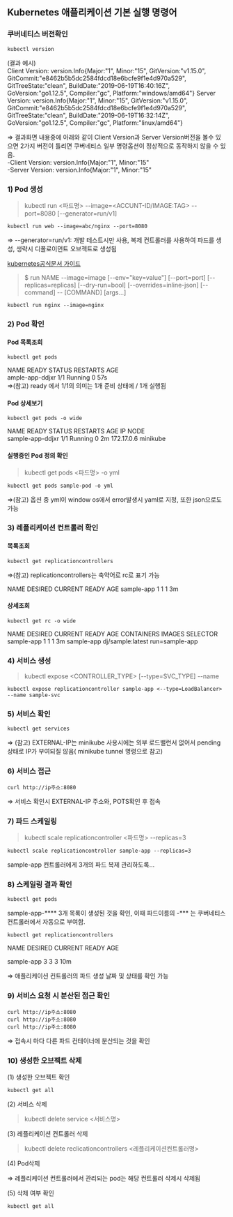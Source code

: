 ## Kubernetes 애플리케이션 기본 실행 명령어

### 쿠버네티스 버전확인
    kubectl version
(결과 예시)  
Client Version: version.Info{Major:"1", Minor:"15", GitVersion:"v1.15.0", GitCommit:"e8462b5b5dc2584fdcd18e6bcfe9f1e4d970a529", GitTreeState:"clean", BuildDate:"2019-06-19T16:40:16Z", GoVersion:"go1.12.5", Compiler:"gc", Platform:"windows/amd64"}
Server Version: version.Info{Major:"1", Minor:"15", GitVersion:"v1.15.0", GitCommit:"e8462b5b5dc2584fdcd18e6bcfe9f1e4d970a529", GitTreeState:"clean", BuildDate:"2019-06-19T16:32:14Z", GoVersion:"go1.12.5", Compiler:"gc", Platform:"linux/amd64"}  

⇒ 결과화면 내용중에 아래와 같이 Client Version과 Server Version버전을 볼수 있으면 2가지 버전이 틀리면 쿠버네티스 일부 명령옵션이 정상적으로 동작하지 않을 수 있음.  
  -Client Version: version.Info{Major:"1", Minor:"15"  
  -Server Version: version.Info{Major:"1", Minor:"15"  

### 1) Pod 생성
> kubectl run <파드명> --image=<ACCUNT-ID/IMAGE:TAG> --port=8080 [--generator=run/v1]

    kubectl run web --image=abc/nginx --port=8080
⇒ --generator=run/v1: 개발 테스트시만 사용, 복제 컨트롤러를 사용하여 파드를 생성, 생략시  디폴로이먼트 오브젝트로 생성됨

[kubernetes공식문서 가이드](https://kubernetes.io/docs/reference/generated/kubectl/kubectl-commands#run)
> $ run NAME --image=image [--env="key=value"] [--port=port] [--replicas=replicas] [--dry-run=bool] [--overrides=inline-json] [--command] -- [COMMAND] [args...]

    kubectl run nginx --image=nginx



### 2) Pod 확인

#### Pod 목록조회
    kubectl get pods

NAME             READY     STATUS    RESTARTS   AGE  
ample-app-ddjxr   1/1       Running   0          57s  
⇒(참고) ready 에서 1/1의 의미는 1개 준비 상태에 / 1개 실행됨  

#### Pod 상세보기
    kubectl get pods -o wide

NAME             READY     STATUS    RESTARTS   AGE       IP           NODE  
sample-app-ddjxr   1/1       Running   0          2m        172.17.0.6   minikube  

#### 실행중인 Pod 정의 확인
> kubectl get pods <파드명> -o yml

    kubectl get pods sample-pod -o yml
⇒(참고) 옵션 중 yml이 window os에서 error발생시 yaml로 지정, 또한 json으로도 가능

### 3) 레플리케이션 컨트롤러 확인

#### 목록조회
    kubectl get replicationcontrollers
⇒(참고) replicationcontrollers는 축약어로 rc로 표기 가능

NAME       DESIRED   CURRENT   READY     AGE
sample-app   1         1         1         3m

#### 상세조회
    kubectl get rc -o wide

NAME        DESIRED   CURRENT   READY     AGE       CONTAINERS   IMAGES                 SELECTOR
sample-app  1         1         1         3m        sample-app   dj/sample:latest   run=sample-app


### 4) 서비스 생성

> kubectl expose <CONTROLLER_TYPE> <RESOURCE> [--type=SVC_TYPE] --name <NAME>

    kubectl expose replicationcontroller sample-app <--type=LoadBalancer> --name sample-svc


### 5) 서비스 확인

    kubectl get services

⇒ (참고) EXTERNAL-IP는 minikube 사용시에는 외부 로드밸런서 없어서 pending 상태로 IP가 부여되질 않음( minikube tunnel 명령으로 참고)


### 6) 서비스 접근

    curl http://ip주소:8080

⇒ 서비스 확인시 EXTERNAL-IP 주소와, POTS확인 후 접속


### 7) 파드 스케일링

> kubectl scale replicationcontroller <파드명> --replicas=3

    kubectl scale replicationcontroller sample-app --replicas=3

sample-app 컨트롤러에게 3개의 파드 복제 관리하도록…  


### 8) 스케일링 결과 확인

    kubectl get pods

sample-app-**** 3개 목록이 생성된 것을 확인, 이때 파드이름의 -*** 는 쿠버네티스 컨트롤러에서 자동으로 부여함.

    kubectl get replicationcontrollers

NAME           DESIRED     CURRENT    READY    AGE

sample-app   3                   3                    3              10m

⇒ 애플리케이션 컨트롤러의 파드 생성 날짜 및 상태를 확인 가능


### 9) 서비스 요청 시 분산된 접근 확인

    curl http://ip주소:8080
    curl http://ip주소:8080
    curl http://ip주소:8080

⇒ 접속시 마다 다른 파드 컨테이너에  분산되는 것을 확인



### 10) 생성한 오브젝트 삭제

(1) 생성한 오브젝트 확인

    kubectl get all


(2) 서비스 삭제

> kubectl delete service <서비스명>


(3) 레플리케이션 컨트롤러 삭제

> kubectl delete reclicationcontrollers <레플리케이션컨트롤러명>


(4) Pod삭제

⇒ 레플리케이션 컨트롤러에서 관리되는 pod는 해당 컨트롤러 삭제시 삭제됨


(5) 삭제 여부 확인

    kubectl get all
    
